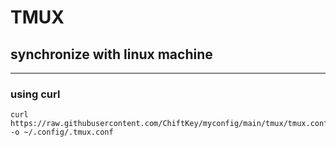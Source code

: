 # TMUX

## synchronize with linux machine
---
### using curl
```
curl https://raw.githubusercontent.com/ChiftKey/myconfig/main/tmux/tmux.conf -o ~/.config/.tmux.conf
```
